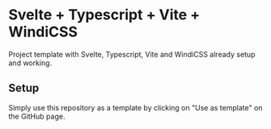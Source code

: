 # Svelte + Typescript + Vite + WindiCSS

Project template with Svelte, Typescript, Vite and WindiCSS already setup and working. 

## Setup

Simply use this repository as a template by clicking on "Use as template" on the GitHub page.
